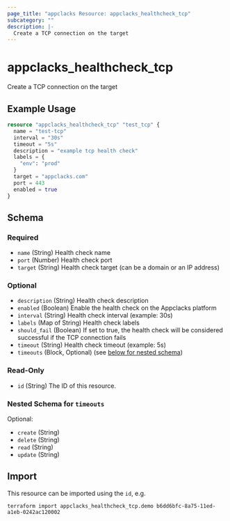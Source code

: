 ```yaml
---
page_title: "appclacks Resource: appclacks_healthcheck_tcp"
subcategory: ""
description: |-
  Create a TCP connection on the target
---
```


# appclacks_healthcheck_tcp

Create a TCP connection on the target

## Example Usage

```terraform
resource "appclacks_healthcheck_tcp" "test_tcp" {
  name = "test-tcp"
  interval = "30s"
  timeout = "5s"
  description = "example tcp health check"
  labels = {
    "env": "prod"
  }
  target = "appclacks.com"
  port = 443
  enabled = true
}
```

<!-- schema generated by tfplugindocs -->
## Schema

### Required

- `name` (String) Health check name
- `port` (Number) Health check port
- `target` (String) Health check target (can be a domain or an IP address)

### Optional

- `description` (String) Health check description
- `enabled` (Boolean) Enable the health check on the Appclacks platform
- `interval` (String) Health check interval (example: 30s)
- `labels` (Map of String) Health check labels
- `should_fail` (Boolean) If set to true, the health check will be considered successful if the TCP connection fails
- `timeout` (String) Health check timeout (example: 5s)
- `timeouts` (Block, Optional) (see [below for nested schema](#nestedblock--timeouts))

### Read-Only

- `id` (String) The ID of this resource.

<a id="nestedblock--timeouts"></a>
### Nested Schema for `timeouts`

Optional:

- `create` (String)
- `delete` (String)
- `read` (String)
- `update` (String)

## Import

This resource can be imported using the `id`, e.g.

```shell
terraform import appclacks_healthcheck_tcp.demo b6dd6bfc-8a75-11ed-a1eb-0242ac120002
```
